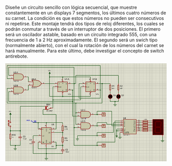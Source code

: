 Diseñe un circuito sencillo con lógica secuencial, que muestre constantemente en un
displays 7 segmentos, los últimos cuatro números de su carnet. La condición es que estos
números no pueden ser consecutivos ni repetirse. Este montaje tendrá dos tipos de reloj
diferentes, los cuales se podrán conmutar a través de un interruptor de dos posiciones. El
primero será un oscilador astable, basado en un circuito integrado 555, con una
frecuencia de 1 a 2 Hz aproximadamente. El segundo será un swich tipo (normalmente
abierto), con el cual la rotación de los números del carnet se hará manualmente. Para este
último, debe investigar el concepto de switch antirebote.

![alt text](./Imagenes/Circuito.PNG)